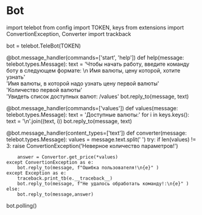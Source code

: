 # Bot
import telebot
from config import TOKEN, keys
from extensions import ConvertionException, Converter
import trackback


bot = telebot.TeleBot(TOKEN)


@bot.message_handler(commands=['start', 'help'])
def help(message: telebot.types.Message):
    text = 'Чтобы начать работу, введите команду боту в следующем формате: \n Имя валюты, цену которой, хотите узнать'\
           'Имя валюты, в которой надо узнать цену первой валюты' \
           'Количество первой валюты' \
           'Увидеть список доступных валют: /values'
    bot.reply_to(message, text)


@bot.message_handler(commands=['values'])
def values(message: telebot.types.Message):
    text = 'Доступные валюты:'
    for i in keys.keys():
        text = '\n'.join((text, i))
        bot.reply_to(message, text)
        
@bot.message_handler(content_types=['text'])
def converter(message: telebot.types.Message):
    values = message.text.split(' ')
    try:
        if len(values) != 3:
            raise ConvertionException('Неверное количество параметров!')
        
        answer = Convertor.get_price(*values)
    except ConvertionException as e:
        bot.reply_to(message, f"Ошибка пользователя!\n{e}" )
    except Exception as e:
        traceback.print_tb(e.__traceback__)
        bot.reply_to(message, f"Не удалось обработать команду!:\n{e}" )
    else:
        bot.reply_to(message,answer)

bot.polling()

